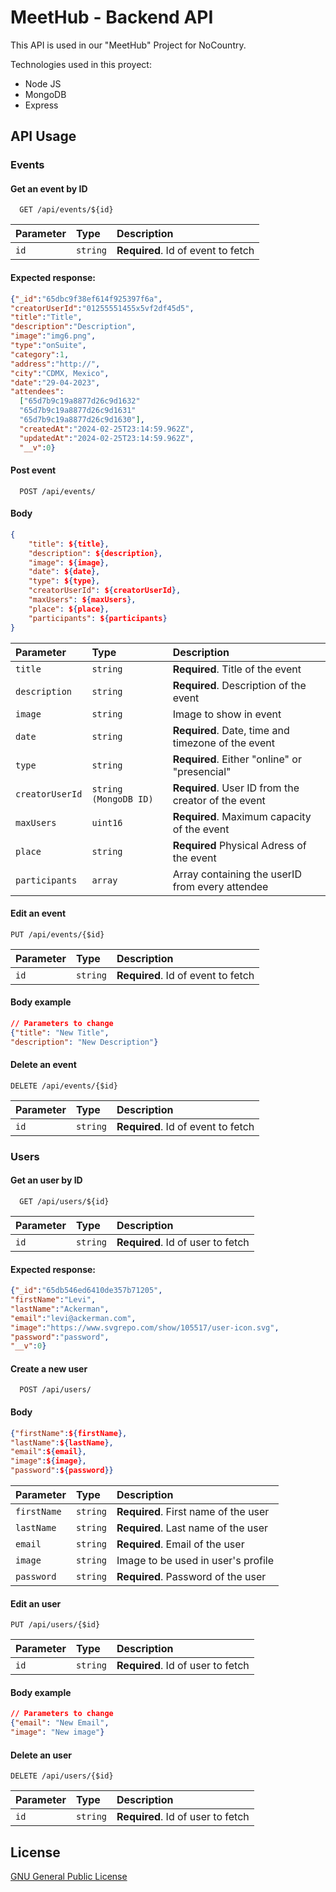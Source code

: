 
# MeetHub - Backend API

This API is used in our "MeetHub" Project for NoCountry.

Technologies used in this proyect:
* Node JS
* MongoDB
* Express
## API Usage

### Events

#### Get an event by ID

```http
  GET /api/events/${id}
```

| Parameter | Type     | Description                       |
| :-------- | :------- | :-------------------------------- |
| `id`      | `string` | **Required**. Id of event to fetch |

#### Expected response:
```json
{"_id":"65dbc9f38ef614f925397f6a",
"creatorUserId":"01255551455x5vf2df45d5",
"title":"Title",
"description":"Description",
"image":"img6.png",
"type":"onSuite",
"category":1,
"address":"http://",
"city":"CDMX, Mexico",
"date":"29-04-2023",
"attendees":
  ["65d7b9c19a8877d26c9d1632"
  "65d7b9c19a8877d26c9d1631"
  "65d7b9c19a8877d26c9d1630"],
  "createdAt":"2024-02-25T23:14:59.962Z",
  "updatedAt":"2024-02-25T23:14:59.962Z",
  "__v":0}
```



#### Post event
```http
  POST /api/events/
```
#### Body
```json
{
    "title": ${title},
    "description": ${description},
    "image": ${image},
    "date": ${date},
    "type": ${type},
    "creatorUserId": ${creatorUserId},
    "maxUsers": ${maxUsers},
    "place": ${place},
    "participants": ${participants}
}
```



| Parameter | Type     | Description                       |
| :-------- | :------- | :---------------- |
| `title`      | `string` | **Required**. Title of the event | 
| `description`      | `string` | **Required**. Description of the event | 
| `image`      | `string` |  Image to show in event | 
| `date`      | `string` | **Required**. Date, time and timezone of the event | 
| `type`      | `string` | **Required**. Either "online" or "presencial" | 
| `creatorUserId`      | `string (MongoDB ID)` | **Required**. User ID from the creator of the event | 
| `maxUsers`      | `uint16` | **Required**. Maximum capacity of the event | 
| `place`      | `string` | **Required** Physical Adress of the event  | 
| `participants`      | `array` | Array containing the userID from every attendee  |

#### Edit an event
```http
PUT /api/events/{$id}
```
| Parameter | Type     | Description                       |
| :-------- | :------- | :-------------------------------- |
| `id`      | `string` | **Required**. Id of event to fetch |

#### Body example
```json
// Parameters to change
{"title": "New Title",
"description": "New Description"}
```

#### Delete an event
```http
DELETE /api/events/{$id}
```
| Parameter | Type     | Description                       |
| :-------- | :------- | :-------------------------------- |
| `id`      | `string` | **Required**. Id of event to fetch |


### Users

#### Get an user by ID

```http
  GET /api/users/${id}
```

| Parameter | Type     | Description                       |
| :-------- | :------- | :-------------------------------- |
| `id`      | `string` | **Required**. Id of user to fetch |

#### Expected response:
```json
{"_id":"65db546ed6410de357b71205",
"firstName":"Levi",
"lastName":"Ackerman",
"email":"levi@ackerman.com",
"image":"https://www.svgrepo.com/show/105517/user-icon.svg",
"password":"password",
"__v":0}
```



#### Create a new user
```http
  POST /api/users/
```
#### Body
```json
{"firstName":${firstName},
"lastName":${lastName},
"email":${email},
"image":${image},
"password":${password}}
```

| Parameter | Type     | Description                       |
| :-------- | :------- | :--- |
| `firstName`      | `string` | **Required**. First name of the user |
| `lastName`      | `string` | **Required**. Last name of the user | 
| `email`      | `string` |  **Required**. Email of the user | 
| `image`      | `string` | Image to be used in user's profile| 
| `password`      | `string` | **Required**. Password of the user |






#### Edit an user 
```http
PUT /api/users/{$id}
```
| Parameter | Type     | Description                       |
| :-------- | :------- | :-------------------------------- |
| `id`      | `string` | **Required**. Id of user to fetch |

#### Body example
```json
// Parameters to change
{"email": "New Email",
"image": "New image"}
```

#### Delete an user
```http
DELETE /api/users/{$id}
```
| Parameter | Type     | Description                       |
| :-------- | :------- | :-------------------------------- |
| `id`      | `string` | **Required**. Id of user to fetch |


## License

[GNU General Public License](https://choosealicense.com/licenses/gpl-3.0/)

